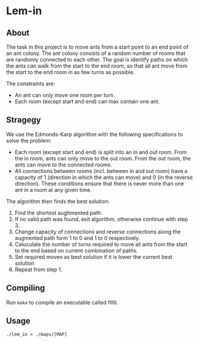 # Lem-in

## About
The task in this project is to move ants from a start point to an end point of an ant colony. The ant colony consists of a random number of rooms that are randomly connected to each other. The goal is identify paths on which the ants can walk from the start to the end room, so that all ant move from the start to the end room in as few turns as possible. 

The constraints are:
- An ant can only move one room per turn.
- Each room (except start and end) can max contain one ant.

## Stragegy
We use the Edmonds-Karp algorithm with the following specifications to solve the problem:
- Each room (except start and end) is split into an in and out room. From the in room, ants can only move to the out room. From the out room, the ants can move to the connected rooms.
- All connections between rooms (incl. between in and out room) have a capacity of 1 (direction in which the ants can move) and 0 (in the reverse direction).
These conditions ensure that there is never more than one ant in a room at any given time.

The algorithm then finds the best solution:
1. Find the shortest aughmented path.
2. If no valid path was found, exit algorithm, otherwise continue with step 3.
3. Change capacity of connections and reverse connections along the augmented path form 1 to 0 and 1 to 0 respectively.
4. Caluculate the number of turns required to move all ants from the start to the end based on current combination of paths.
5. Set required moves as best solution if it is lower the current best solution
6. Repeat from step 1.

## Compiling
Run `make` to compile an executable called fillit.

## Usage
`./lem_in < ./maps/[MAP]`
